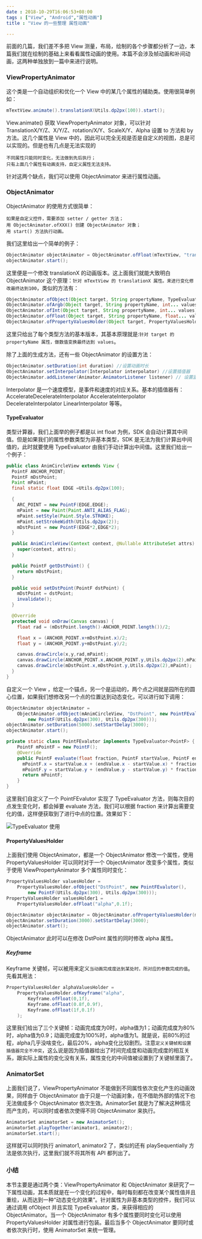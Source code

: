 ```yaml
---
date : 2018-10-29T16:06:53+08:00
tags : ["View", "Android","属性动画"]
title : "View 的一些整理 属性动画"

---
```


前面的几篇，我们差不多把 View 测量，布局，绘制的各个步骤都分析了一边，本篇我们就在绘制的基础上来看看属性动画的使用。本篇不会涉及帧动画和补间动画，这两种单独放到一篇中来进行说明。

### ViewPropertyAnimator
这个类是一个自动组织和优化一个 View 中的某几个属性的辅助类。使用很简单例如：
```java
mTextView.animate().translationX(Utils.dp2px(100)).start();
```
View.animate() 获取 ViewPropertyAnimator 对象，可以针对 TranslationX/Y/Z、X/Y/Z、rotation/X/Y、ScaleX/Y、Alpha 设置 to 方法和 by 方法。这几个属性是 View 中的，因此可以完全无视是否是自定义的视图，总是可以实现的。但是也有几点是无法实现的

    不同属性只能同时变化，无法做到先后执行；
    只有上面几个属性有动画支持，自定义属性无法支持。

针对这两个缺点，我们可以使用 ObjectAnimator 来进行属性动画。

### ObjectAnimator
ObjectAnimator 的使用方式很简单：

    如果是自定义控件，需要添加 setter / getter 方法；
    用 ObjectAnimator.ofXXX() 创建 ObjectAnimator 对象；
    用 start() 方法执行动画。
我们这里给出一个简单的例子：
```java
ObjectAnimator objectAnimator = ObjectAnimator.ofFloat(mTextView, "translationX" ,100);
objectAnimator.start();
```
这里便是一个修改 translationX 的动画版本。这上面我们就能大致明白 ObjectAnimator 这个原理：`针对 mTextView 的 translationX 属性。来进行变化修改最终达到100`，类似的方法有：
```java
ObjectAnimator.ofObject(Object target, String propertyName, TypeEvaluator evaluator, Object... values) 
ObjectAnimator.ofArgb(Object target, String propertyName, int... values) 
ObjectAnimator.ofInt(Object target, String propertyName, int... values)
ObjectAnimator.ofFloat(Object target, String propertyName, float... values) 
ObjectAnimator.ofPropertyValuesHolder(Object target, PropertyValuesHolder... values)
```
这里只给出了每个类型方法的基本版本，其基本原理就是:`针对 target 的 propertyName 属性，做数值变换最终达到 values`。

除了上面的生成方法，还有一些 ObjectAnimator 的设置方法：
```java
ObjectAnimator.setDuration(int duration) //设置动画时长
ObjectAnimator.setInterpolator(Interpolator interpolator) //设置插值器
ObjectAnimator.addListener(Animator.AnimatorListener listener) // 设置监听器
```
Interpolator 是一个速度模型，是事件和速度的对应关系。基本的插值器有：AccelerateDecelerateInterpolator AccelerateInterpolator DecelerateInterpolator LinearInterpolator 等等。

#### TypeEvaluator 
类型计算器，我们上面举的例子都是以 int float 为例，SDK 会自动计算其中间值。但是如果我们的属性参数类型为非基本类型，SDK 是无法为我们计算出中间值的，此时就要使用 TypeEvaluator 由我们手动计算出中间值。这里我们给出一个例子：
```java
public class AnimCircleView extends View {
  PointF ANCHOR_POINT;
  PointF mDstPoint;
  Paint mPaint;
  final static float EDGE =Utils.dp2px(100);

  {
    ARC_POINT = new PointF(EDGE,EDGE);
    mPaint = new Paint(Paint.ANTI_ALIAS_FLAG);
    mPaint.setStyle(Paint.Style.STROKE);
    mPaint.setStrokeWidth(Utils.dp2px(2));
    mDstPoint = new PointF(EDGE*2,EDGE*2);
  }

  public AnimCircleView(Context context, @Nullable AttributeSet attrs) {
    super(context, attrs);
  }

  public PointF getDstPoint() {
    return mDstPoint;
  }

  public void setDstPoint(PointF dstPoint) {
    mDstPoint = dstPoint;
    invalidate();
  }

  @Override
  protected void onDraw(Canvas canvas) {
    float rad = (mDstPoint.length()-ANCHOR_POINT.length())/2;

    float x = (ANCHOR_POINT.x+mDstPoint.x)/2;
    float y = (ANCHOR_POINT.y+mDstPoint.y)/2;

    canvas.drawCircle(x,y,rad,mPaint);
    canvas.drawCircle(ANCHOR_POINT.x,ANCHOR_POINT.y,Utils.dp2px(2),mPaint);
    canvas.drawCircle(mDstPoint.x,mDstPoint.y,Utils.dp2px(2),mPaint);
  }
}
```
自定义一个 View ，给定一个锚点，另一个是运动的，两个点之间就是园所在的圆心位置，如果我们想修改另一个点的位置达到动态变化，可以进行如下调用：
```java
ObjectAnimator objectAnimator =
    ObjectAnimator.ofObject(mAnimCircleView, "DstPoint", new PointFEvalutor(),
        new PointF(Utils.dp2px(300), Utils.dp2px(300)));
objectAnimator.setDuration(5000).setStartDelay(3000);
objectAnimator.start();

private static class PointFEvalutor implements TypeEvaluator<PointF> {
    PointF mPointF = new PointF();
    @Override
    public PointF evaluate(float fraction, PointF startValue, PointF endValue) {
      mPointF.x = startValue.x + (endValue.x - startValue.x) * fraction;
      mPointF.y = startValue.y + (endValue.y - startValue.y) * fraction;
      return mPointF;
    }
}
```
这里我们自定义了一个 PointFEvalutor 实现了 TypeEvaluator 方法，则每次目的点发生变化时，都会掉要 evaluate 方法，我们可以根据 fraction 来计算出需要变化的值，这样便获取到了进行中点的位置。效果如下：

![TypeEvaluator 使用](http://opf280xl2.bkt.clouddn.com/view_anim.gif?imageMogr2/thumbnail/!30p/blur/1x0/quality/75|watermark/2/text/5ZSv5LiA5oyH5a6a5Y2a5a6iOiBhcmlydXMuY24=/font/5a6L5L2T/fontsize/240/fill/IzA2MDY5OA==/dissolve/100/gravity/SouthWest/dx/10/dy/10|imageslim)

#### PropertyValuesHolder
上面我们使用 ObjectAnimator，都是一个 ObjectAnimator 修改一个属性，使用 PropertyValuesHolder 可以同时对于一个 ObjectAnimator 改变多个属性，类似于使用 ViewPropertyAnimator 多个属性同时变化：
```java
PropertyValuesHolder valuesHolder =
    PropertyValuesHolder.ofObject("DstPoint", new PointFEvalutor(),
        new PointF(Utils.dp2px(300), Utils.dp2px(300)));
PropertyValuesHolder valuesHolder1 =
    PropertyValuesHolder.ofFloat("alpha",0.1f);

ObjectAnimator objectAnimator = ObjectAnimator.ofPropertyValuesHolder(mAnimCircleView,valuesHolder,valuesHolder1);
objectAnimator.setDuration(3000).setStartDelay(3000);
objectAnimator.start();
```
ObjectAnimator 此时可以在修改 DstPoint 属性的同时修改 alpha 属性。
##### Keyframe
Keyframe 关键帧，可以被用来定义`当动画完成度达到某处时，所对应的参数完成的值`。先看其用法：
```java
PropertyValuesHolder alphaValuesHolder =
    PropertyValuesHolder.ofKeyframe("alpha",
        Keyframe.ofFloat(0,1f),
        Keyframe.ofFloat(0.8f,0.9f),
        Keyframe.ofFloat(1f,0.1f)
    );
```
这里我们给出了三个关键帧：动画完成度为0时，alpha值为1；动画完成度为80%时，alpha值为0.9；动画完成度为100%时，alpha值为1。就是说，前80%的过程，alpha几乎没啥变化，最后20%，alpha变化比较剧烈。注意`定义关键帧和设置插值器完全不冲突`，这么说是因为插值器给出了时间完成度和动画完成度的相互关系，跟实际上属性的变化没有关系，属性变化的中间值被设置到了关键帧里面了。
### AnimatorSet
上面我们说了，ViewPropertyAnimator 不能做到不同属性依次变化产生的动画效果，同样由于 ObjectAnimator 由于只是一个动画对象，在不借助外部的情况下也无法做成多个 ObjectAnimator 依次生效。AnimatorSet 就是为了解决这种情况而产生的，可以同时或者依次使得不同 ObjectAnimator 来执行。
```java
AnimatorSet animatorSet = new AnimatorSet();
animatorSet.playTogether(animator1, animator2);
animatorSet.start();
```
这样就可以同时执行 animator1, animator2 了，类似的还有 playSequentially 方法是依次执行，这里我们就不将其所有 API 都列出了。

### 小结
本节主要是通过两个类：ViewPropertyAnimator 和 ObjectAnimator 来研究了一下属性动画，其本质就是在一个变化的过程中，每时每刻都在改变某个属性值并且重绘，从而达到一种“动态变化的效果”。针对属性为非基本类型的控件，我们可以通过调用 ofObject 并且实现 TypeEvaluator 类，来获得相应的 ObjectAnimator。当一个 ObjectAnimator 有多个属性要同时变化可以使用 PropertyValuesHolder 对属性进行包装。最后当多个 ObjectAnimator 要同时或者依次执行时，使用 AnimatorSet 来统一管理。
